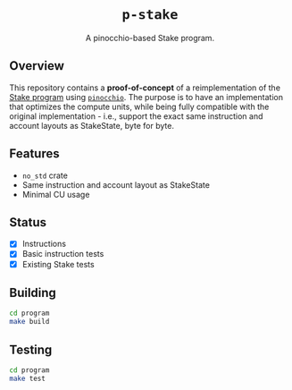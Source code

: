 <h1 align="center">
  <code>p-stake</code>
</h1>
<p align="center">
  A pinocchio-based Stake program.
</p>

## Overview

This repository contains a **proof-of-concept** of a reimplementation of the [Stake program](https://github.com/solana-program/stake) using [`pinocchio`](https://github.com/anza-xyz/pinocchio). The purpose is to have an implementation that optimizes the compute units, while being fully compatible with the original implementation - i.e., support the exact same instruction and account layouts as StakeState, byte for byte.

## Features

- `no_std` crate
- Same instruction and account layout as StakeState
- Minimal CU usage

## Status

- [x] Instructions
- [x] Basic instruction tests
- [x] Existing Stake tests

## Building

```bash
cd program
make build
```

## Testing

```bash
cd program
make test
```
